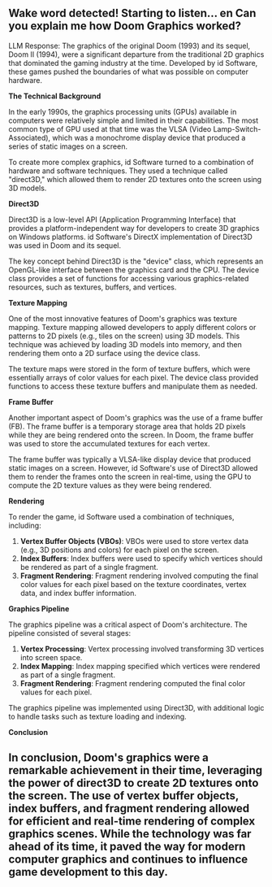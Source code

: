 Wake word detected! Starting to listen...
en
 Can you explain me how Doom Graphics worked?
-----------------------

LLM Response:
The graphics of the original Doom (1993) and its sequel, Doom II (1994), were a significant departure from the traditional 2D graphics that dominated the gaming industry at the time. Developed by id Software, these games pushed the boundaries of what was possible on computer hardware.

**The Technical Background**

In the early 1990s, the graphics processing units (GPUs) available in computers were relatively simple and limited in their capabilities. The most common type of GPU used at that time was the VLSA (Video Lamp-Switch-Associated), which was a monochrome display device that produced a series of static images on a screen.

To create more complex graphics, id Software turned to a combination of hardware and software techniques. They used a technique called "direct3D," which allowed them to render 2D textures onto the screen using 3D models.

**Direct3D**

Direct3D is a low-level API (Application Programming Interface) that provides a platform-independent way for developers to create 3D graphics on Windows platforms. id Software's DirectX implementation of Direct3D was used in Doom and its sequel.

The key concept behind Direct3D is the "device" class, which represents an OpenGL-like interface between the graphics card and the CPU. The device class provides a set of functions for accessing various graphics-related resources, such as textures, buffers, and vertices.

**Texture Mapping**

One of the most innovative features of Doom's graphics was texture mapping. Texture mapping allowed developers to apply different colors or patterns to 2D pixels (e.g., tiles on the screen) using 3D models. This technique was achieved by loading 3D models into memory, and then rendering them onto a 2D surface using the device class.

The texture maps were stored in the form of texture buffers, which were essentially arrays of color values for each pixel. The device class provided functions to access these texture buffers and manipulate them as needed.

**Frame Buffer**

Another important aspect of Doom's graphics was the use of a frame buffer (FB). The frame buffer is a temporary storage area that holds 2D pixels while they are being rendered onto the screen. In Doom, the frame buffer was used to store the accumulated textures for each vertex.

The frame buffer was typically a VLSA-like display device that produced static images on a screen. However, id Software's use of Direct3D allowed them to render the frames onto the screen in real-time, using the GPU to compute the 2D texture values as they were being rendered.

**Rendering**

To render the game, id Software used a combination of techniques, including:

1. **Vertex Buffer Objects (VBOs)**: VBOs were used to store vertex data (e.g., 3D positions and colors) for each pixel on the screen.
2. **Index Buffers**: Index buffers were used to specify which vertices should be rendered as part of a single fragment.
3. **Fragment Rendering**: Fragment rendering involved computing the final color values for each pixel based on the texture coordinates, vertex data, and index buffer information.

**Graphics Pipeline**

The graphics pipeline was a critical aspect of Doom's architecture. The pipeline consisted of several stages:

1. **Vertex Processing**: Vertex processing involved transforming 3D vertices into screen space.
2. **Index Mapping**: Index mapping specified which vertices were rendered as part of a single fragment.
3. **Fragment Rendering**: Fragment rendering computed the final color values for each pixel.

The graphics pipeline was implemented using Direct3D, with additional logic to handle tasks such as texture loading and indexing.

**Conclusion**

In conclusion, Doom's graphics were a remarkable achievement in their time, leveraging the power of direct3D to create 2D textures onto the screen. The use of vertex buffer objects, index buffers, and fragment rendering allowed for efficient and real-time rendering of complex graphics scenes. While the technology was far ahead of its time, it paved the way for modern computer graphics and continues to influence game development to this day.
--------------------------------------------------